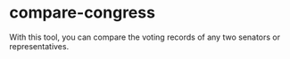 # compare-congress
With this tool, you can compare the voting records of any two senators or representatives.
